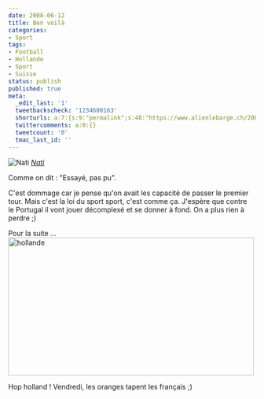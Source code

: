 ```yaml
---
date: 2008-06-12
title: Ben voilà
categories:
- Sport
tags:
- Football
- Hollande
- Sport
- Suisse
status: publish
published: true
meta:
  _edit_last: '1'
  tweetbackscheck: '1234600163'
  shorturls: a:7:{s:9:"permalink";s:48:"https://www.alienlebarge.ch/2008/06/12/ben-voila/";s:7:"tinyurl";s:25:"https://tinyurl.com/cwg6yy";s:4:"isgd";s:17:"https://is.gd/ikdC";s:5:"bitly";s:18:"https://bit.ly/i4mc";s:5:"snipr";s:22:"https://snipr.com/b9x80";s:5:"snurl";s:22:"https://snurl.com/b9x80";s:7:"snipurl";s:24:"https://snipurl.com/b9x80";}
  twittercomments: a:0:{}
  tweetcount: '0'
  tmac_last_id: ''
---
```

<img src="https://farm4.static.flickr.com/3113/2572653865_9cdb209ec4.jpg" alt="Nati" />
<em><a title="photo sharing" href="https://www.flickr.com/photos/alienlebarge/2572653865/">Nati</a></em>

Comme on dit : "Essayé, pas pu".

C'est dommage car je pense qu'on avait les capacité de passer le premier tour. Mais c'est la loi du sport sport, c'est comme ça.
J'espère que contre le Portugal il vont jouer décomplexé et se donner à fond. On a plus rien à perdre ;) 

Pour la suite ... <!--more-->
<a title="hollande de alienlebarge, sur Flickr" href="https://www.flickr.com/photos/alienlebarge/2573548232/"><img src="https://farm4.static.flickr.com/3271/2573548232_1d5d248ff3.jpg" alt="hollande" width="500" height="281" /></a>

<a title="hollande de alienlebarge, sur Flickr" href="https://www.flickr.com/photos/alienlebarge/2573548232/"></a>Hop holland ! Vendredi, les oranges tapent les français ;)
